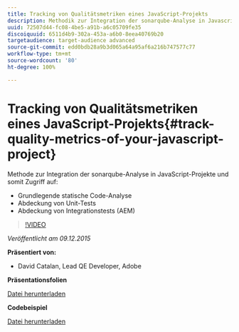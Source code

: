 ```yaml
---
title: Tracking von Qualitätsmetriken eines JavaScript-Projekts
description: Methodik zur Integration der sonarqube-Analyse in Javascript-Projekte und damit Zugriff auf:• Grundlegende statische Code-Analyse • Abdeckung von Unit-Tests • Abdeckung von Integrationstests (AEM)
uuid: 72507d44-fc08-4be5-a91b-a6c05709fe35
discoiquuid: 6511d4b9-302a-453a-a6b0-8eea40769b20
targetaudience: target-audience advanced
source-git-commit: edd0bdb28a9b3d065a64a95af6a216b747577c77
workflow-type: tm+mt
source-wordcount: '80'
ht-degree: 100%

---
```


# Tracking von Qualitätsmetriken eines JavaScript-Projekts{#track-quality-metrics-of-your-javascript-project}

Methode zur Integration der sonarqube-Analyse in JavaScript-Projekte und somit Zugriff auf:

* Grundlegende statische Code-Analyse
* Abdeckung von Unit-Tests
* Abdeckung von Integrationstests (AEM)

>[!VIDEO](https://video.tv.adobe.com/v/19372/?quality=9)

*Veröffentlicht am 09.12.2015*

**Präsentiert von:**

* David Catalan, Lead QE Developer, Adobe

**Präsentationsfolien**

[Datei herunterladen](assets/aem-gems-js-quality-metrics-12-9-15.pdf)

**Codebeispiel**

[Datei herunterladen](assets/com-adobe-granite-ui-utils-timing-with-licenses.zip)
<!--
[Get back to the Overview](https://helpx.adobe.com/experience-manager/kt/eseminars/gems/aem-index.html)
-->
